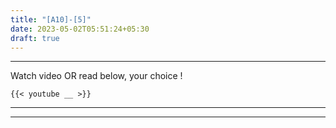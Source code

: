 ```yaml
---
title: "[A10]-[5]"
date: 2023-05-02T05:51:24+05:30
draft: true
---
```


---

Watch video OR read below, your choice !

```
{{< youtube __ >}}
```

---

---
